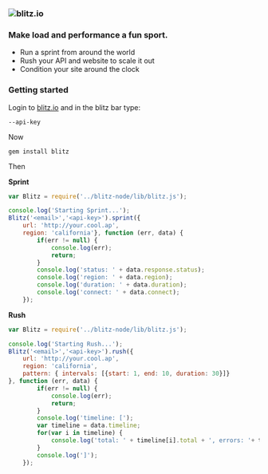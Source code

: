 ### ![blitz.io](http://blitz.io/images/logo2.png)

### Make load and performance a fun sport.

* Run a sprint from around the world
* Rush your API and website to scale it out
* Condition your site around the clock

### Getting started

Login to [blitz.io](http://blitz.io) and in the blitz bar type:
    
    --api-key

Now

    gem install blitz

Then

**Sprint**

```javascript
var Blitz = require('../blitz-node/lib/blitz.js');

console.log('Starting Sprint...');
Blitz('<email>','<api-key>').sprint({
    url: 'http://your.cool.ap',
    region: 'california'}, function (err, data) {
        if(err != null) {
            console.log(err);
            return;
        }
        console.log('status: ' + data.response.status);
        console.log('region: ' + data.region);
        console.log('duration: ' + data.duration);
        console.log('connect: ' + data.connect);
    });
```

**Rush**

```javascript
var Blitz = require('../blitz-node/lib/blitz.js');

console.log('Starting Rush...');
Blitz('<email>','<api-key>').rush({
    url: 'http://your.cool.ap',
    region: 'california',
    pattern: { intervals: [{start: 1, end: 10, duration: 30}]}
}, function (err, data) {
        if(err != null) {
            console.log(err);
            return;
        }
        console.log('timeline: [');
        var timeline = data.timeline;
        for(var i in timeline) {
            console.log('total: ' + timeline[i].total + ', errors: '+ timeline[i].errors);
        }
        console.log(']');
    });
```